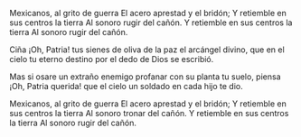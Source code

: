 Mexicanos, al grito de guerra
El acero aprestad y el bridón;
Y retiemble en sus centros la tierra
Al sonoro rugir del cañón.
Y retiemble en sus centros la tierra
Al sonoro rugir del cañón.

Ciña ¡Oh, Patria! tus sienes de oliva
de la paz el arcángel divino,
que en el cielo tu eterno destino
por el dedo de Dios se escribió.

Mas si osare un extraño enemigo
profanar con su planta tu suelo,
piensa ¡Oh, Patria querida! que el cielo
un soldado en cada hijo te dio.

Mexicanos, al grito de guerra
El acero aprestad y el bridón;
Y retiemble en sus centros la tierra
Al sonoro tronar del cañón.
Y retiemble en sus centros la tierra
Al sonoro rugir del cañón.
